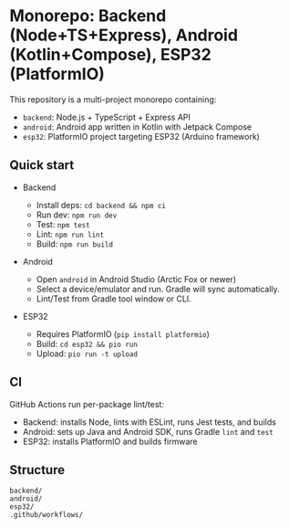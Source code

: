 # Monorepo: Backend (Node+TS+Express), Android (Kotlin+Compose), ESP32 (PlatformIO)

This repository is a multi-project monorepo containing:

- `backend`: Node.js + TypeScript + Express API
- `android`: Android app written in Kotlin with Jetpack Compose
- `esp32`: PlatformIO project targeting ESP32 (Arduino framework)

## Quick start

- Backend
  - Install deps: `cd backend && npm ci`
  - Run dev: `npm run dev`
  - Test: `npm test`
  - Lint: `npm run lint`
  - Build: `npm run build`

- Android
  - Open `android` in Android Studio (Arctic Fox or newer)
  - Select a device/emulator and run. Gradle will sync automatically.
  - Lint/Test from Gradle tool window or CLI.

- ESP32
  - Requires PlatformIO (`pip install platformio`)
  - Build: `cd esp32 && pio run`
  - Upload: `pio run -t upload`

## CI

GitHub Actions run per-package lint/test:
- Backend: installs Node, lints with ESLint, runs Jest tests, and builds
- Android: sets up Java and Android SDK, runs Gradle `lint` and `test`
- ESP32: installs PlatformIO and builds firmware

## Structure

```
backend/
android/
esp32/
.github/workflows/
```

 
